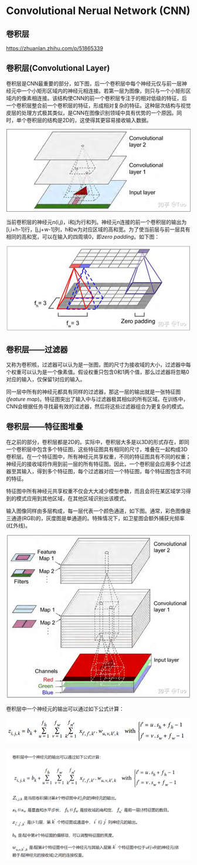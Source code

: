 # Convolutional Nerual Network (CNN)

## 卷积层

https://zhuanlan.zhihu.com/p/51865339

## 卷积层(Convolutional Layer)

卷积层是CNN最重要的部分，如下图，后一个卷积层中每个神经元仅与前一层神经元中一个小矩形区域内的神经元相连接。若第一层为图像，则只与一个小矩形区域内的像素相连接。该结构使CNN的前一个卷积层专注于的相对低级的特征，后一个卷积层整合前一个卷积层的特征，形成相对复杂的特征。这种层次结构与视觉皮层的处理方式极其类似，是CNN在图像识别领域中具有优势的一个原因。同时，单个卷积层的结构是2D的，这使得其更容易接收输入数据。

![img](./pics/v2-6e72f2a64337c4b6bf5f2993fc4e3926_1440w.webp)

当前卷积层的神经元n(i,j)，i和j为行和列。神经元n连接的前一个卷积层的输出为[i,i+h-1]行，[j,j+w-1]列，h和w为对应区域的高和宽。为了使当前层与前一层具有相同的高和宽，可以在输入的四周填0，即*zero padding*。如下图：

![img](./pics/v2-568f5cb1449afbe59aa2e5a5c9e8e39a_1440w.webp)

## 卷积层——过滤器

又称为卷积核，过滤器可以认为是一张图，图的尺寸为接收域的大小，过滤器中每个权重可以认为是一个像素值。假设权重只包含0和1两个值，那么过滤器将忽略0对应的输入，仅保留1对应的输入。

同一层中所有的神经元都具有同样的过滤器，那这一层的输出就是一张特征图(*feature map*)。特征图突出了输入中与过滤器极其相似的所有区域。在训练中，CNN会根据任务寻找最有效的过滤器，然后将这些过滤器组合为更复杂的模式。

## 卷积层——特征图堆叠

在之前的部分，卷积层都是2D的。实际中，卷积层大多是以3D的形式存在，即同一个卷积层中包含多个特征图，这些特征图具有相同的尺寸，堆叠在一起构成3D卷积层。在一个特征图中，所有神经元共享权重，不同的特征图具有不同的权重；神经元的接收域将作用到前一层的所有特征图。因此，一个卷积层会应用多个过滤器至其输入，得到多个特征图，每个过滤器对应一个特征图，每个特征图包含不同的特征。

特征图中所有神经元共享权重不仅会大大减少模型参数，而且会将在某区域学习得到的模式应用到其他区域，在其他区域识别出该模式。

输入图像同样由多层构成，每一层代表一个颜色通道，如下图。通常，彩色图像是三通道(RGB)的，灰度图是单通道的。特殊情况下，如卫星图会额外捕获光频率(红外线)。

![img](./pics/v2-1f1e8a654abee2d55977f1be1ce02e82_1440w.webp)

卷积层中一个神经元的输出可以通过如下公式计算：

![img](./pics/v2-9e6ffd128e117cbea63022ba460b47e0_1440w.webp)

![image-20231009205056275](./pics/image-20231009205056275.png)